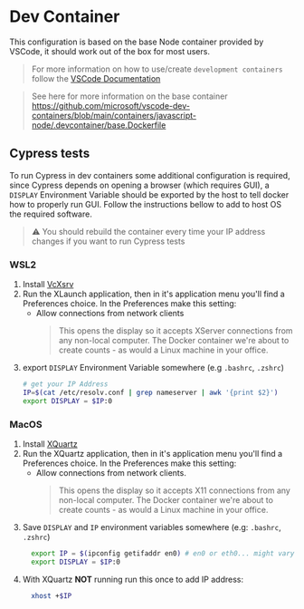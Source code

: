 # Dev Container

This configuration is based on the base Node container provided by VSCode, it should work out of the box for most users.

> For more information on how to use/create `development containers` follow the [VSCode Documentation](https://code.visualstudio.com/docs/remote/create-dev-container)

> See here for more information on the base container https://github.com/microsoft/vscode-dev-containers/blob/main/containers/javascript-node/.devcontainer/base.Dockerfile

## Cypress tests

To run Cypress in dev containers some additional configuration is required, since Cypress depends on opening a browser (which requires GUI), a `DISPLAY` Environment Variable should be exported by the host to tell docker how to properly run GUI. Follow the instructions bellow to add to host OS the required software.

> ⚠️ You should rebuild the container every time your IP address changes if you want to run Cypress tests

### WSL2

1. Install [VcXsrv](https://sourceforge.net/projects/vcxsrv)
2. Run the XLaunch application, then in it's application menu you'll find a Preferences choice. In the Preferences make this setting:
   - Allow connections from network clients
     > This opens the display so it accepts XServer connections from any non-local computer. The Docker container we're about to create counts - as would a Linux machine in your office.
3. export `DISPLAY` Environment Variable somewhere (e.g `.bashrc`, `.zshrc`)
   ```bash
   # get your IP Address
   IP=$(cat /etc/resolv.conf | grep nameserver | awk '{print $2}')
   export DISPLAY = $IP:0
   ```

### MacOS

1. Install [XQuartz](https://www.xquartz.org/)
2. Run the XQuartz application, then in it's application menu you'll find a Preferences choice. In the Preferences make this setting:
   - Allow connections from network clients.
     > This opens the display so it accepts X11 connections from any non-local computer. The Docker container we're about to create counts - as would a Linux machine in your office.
3. Save `DISPLAY` and `IP` environment variables somewhere (e.g: `.bashrc`, `.zshrc`)
   ```bash
     export IP = $(ipconfig getifaddr en0) # en0 or eth0... might vary depending on your WI-FI/Cable connection
     export DISPLAY = $IP:0
   ```
4. With XQuartz **NOT** running run this once to add IP address:
   ```bash
     xhost +$IP
   ```

